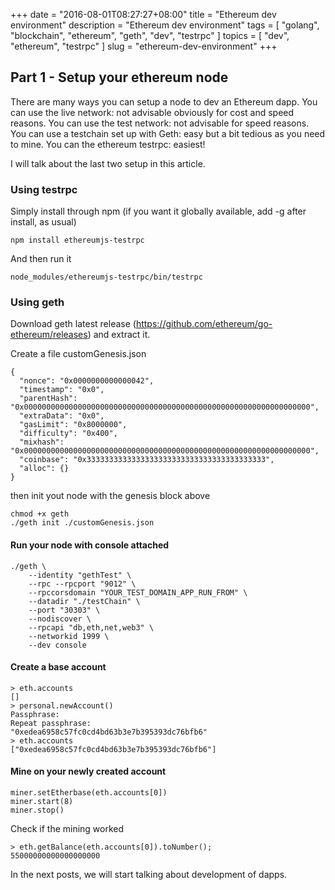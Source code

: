 +++
date = "2016-08-01T08:27:27+08:00"
title = "Ethereum dev environment"
description = "Ethereum dev environment"
tags = [ "golang", "blockchain", "ethereum", "geth", "dev", "testrpc" ]
topics = [ "dev", "ethereum", "testrpc" ]
slug = "ethereum-dev-environment"
+++

## Part 1 - Setup your ethereum node

There are many ways you can setup a node to dev an Ethereum dapp.
You can use the live network: not advisable obviously for cost and speed reasons.
You can use the test network: not advisable for speed reasons.
You can use a testchain set up with Geth: easy but a bit tedious as you need to mine.
You can the ethereum testrpc: easiest!

I will talk about the last two setup in this article.

### Using testrpc

Simply install through npm (if you want it globally available, add -g after install, as usual)
```
npm install ethereumjs-testrpc
```

And then run it
```
node_modules/ethereumjs-testrpc/bin/testrpc
```

### Using geth

Download geth latest release (https://github.com/ethereum/go-ethereum/releases)
and extract it.

Create a file customGenesis.json
```
{
  "nonce": "0x0000000000000042",
  "timestamp": "0x0",
  "parentHash": "0x0000000000000000000000000000000000000000000000000000000000000000",
  "extraData": "0x0",
  "gasLimit": "0x8000000",
  "difficulty": "0x400",
  "mixhash": "0x0000000000000000000000000000000000000000000000000000000000000000",
  "coinbase": "0x3333333333333333333333333333333333333333",
  "alloc": {}
}
```

then init yout node with the genesis block above
```
chmod +x geth
./geth init ./customGenesis.json
```

#### Run your node with console attached

```
./geth \
    --identity "gethTest" \
    --rpc --rpcport "9012" \
    --rpccorsdomain "YOUR_TEST_DOMAIN_APP_RUN_FROM" \
    --datadir "./testChain" \
    --port "30303" \
    --nodiscover \
    --rpcapi "db,eth,net,web3" \
    --networkid 1999 \
    --dev console
```

#### Create a base account

```
> eth.accounts
[]
> personal.newAccount()
Passphrase:
Repeat passphrase:
"0xedea6958c57fc0cd4bd63b3e7b395393dc76bfb6"
> eth.accounts
["0xedea6958c57fc0cd4bd63b3e7b395393dc76bfb6"]
```

#### Mine on your newly created account

```
miner.setEtherbase(eth.accounts[0])
miner.start(8)
miner.stop()
```

Check if the mining worked

```
> eth.getBalance(eth.accounts[0]).toNumber();
55000000000000000000
```

In the next posts, we will start talking about development of dapps.